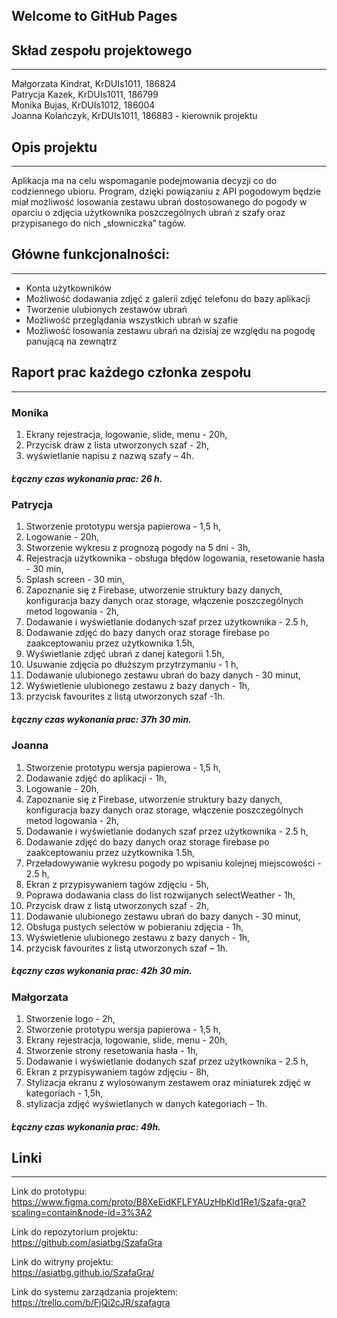  ## Welcome to GitHub Pages
 
## Skład zespołu projektowego  
---- 
Małgorzata Kindrat, KrDUIs1011, 186824  
Patrycja Kazek, KrDUIs1011, 186799  
Monika Bujas, KrDUIs1012, 186004  
Joanna Kolańczyk, KrDUIs1011, 186883 - kierownik projektu  
  
    
## Opis projektu
----
Aplikacja ma na celu wspomaganie podejmowania decyzji co do codziennego ubioru. Program, dzięki powiązaniu z API pogodowym będzie miał możliwość losowania zestawu ubrań dostosowanego do pogody w oparciu o zdjęcia użytkownika poszczególnych ubrań z szafy oraz przypisanego do nich „słowniczka” tagów. 


## Główne funkcjonalności: 
----
- Konta użytkowników
- Możliwość dodawania zdjęć z galerii zdjęć telefonu do bazy aplikacji
- Tworzenie ulubionych zestawów ubrań
- Możliwość przeglądania wszystkich ubrań w szafie
- Możliwość losowania zestawu ubrań na dzisiaj ze względu na pogodę panującą na zewnątrz

## Raport prac każdego członka zespołu
----
### Monika
1.	Ekrany rejestracja, logowanie, slide, menu - 20h,
2.	Przycisk draw z lista utworzonych szaf - 2h,
3.	wyświetlanie napisu z nazwą szafy – 4h.
##### Łączny czas wykonania prac: 26 h.  

### Patrycja
1.	Stworzenie prototypu wersja papierowa - 1,5 h,
2.	Logowanie  - 20h,
3.	Stworzenie wykresu z prognozą pogody na 5 dni - 3h,
4.	Rejestracja użytkownika - obsługa błędów logowania, resetowanie hasła - 30 min,
5.	Splash screen - 30 min,
6.	Zapoznanie się z Firebase, utworzenie struktury bazy danych, konfiguracja bazy danych oraz storage, włączenie poszczególnych metod logowania - 2h,
7.	Dodawanie i wyświetlanie dodanych szaf przez użytkownika - 2.5 h,
8.	Dodawanie zdjęć do bazy danych oraz storage firebase po zaakceptowaniu przez użytkownika 1.5h,
9.	Wyświetlanie zdjęć ubrań z danej kategorii 1.5h,
10.	Usuwanie zdjęcia po dłuższym przytrzymaniu - 1 h,
11.	Dodawanie ulubionego zestawu ubrań do bazy danych - 30 minut,
12.	Wyświetlenie ulubionego zestawu z bazy danych - 1h,
13.	przycisk favourites z listą utworzonych szaf -1h.
##### Łączny czas wykonania prac: 37h 30 min.  

### Joanna
1.	Stworzenie prototypu wersja papierowa - 1,5 h,
2.	Dodawanie zdjęć do aplikacji - 1h,
3.	Logowanie  - 20h,
4.	Zapoznanie się z Firebase, utworzenie struktury bazy danych, konfiguracja bazy danych oraz storage, włączenie poszczególnych metod logowania - 2h,
5.	Dodawanie i wyświetlanie dodanych szaf przez użytkownika - 2.5 h,
6.	Dodawanie zdjęć do bazy danych oraz storage firebase po zaakceptowaniu przez użytkownika 1.5h,
7.	Przeładowywanie wykresu pogody po wpisaniu kolejnej miejscowości - 2.5 h,
8.	Ekran z przypisywaniem tagów zdjęciu - 5h,
9.	Poprawa dodawania class do list rozwijanych selectWeather - 1h,
10.	Przycisk draw z listą utworzonych szaf - 2h,
11.	Dodawanie ulubionego zestawu ubrań do bazy danych - 30 minut,
12.	Obsługa pustych selectów w pobieraniu zdjęcia - 1h,
13.	Wyświetlenie ulubionego zestawu z bazy danych - 1h,
14.	przycisk favourites z listą utworzonych szaf – 1h.
##### Łączny czas wykonania prac: 42h 30 min.

### Małgorzata
1.	Stworzenie logo - 2h,
2.	Stworzenie prototypu wersja papierowa -  1,5 h,
3.	Ekrany rejestracja, logowanie, slide, menu - 20h,
4.	Stworzenie strony resetowania hasła - 1h,
5.	Dodawanie i wyświetlanie dodanych szaf przez użytkownika - 2.5 h,
6.	Ekran z przypisywaniem tagów zdjęciu - 8h,
7.	Stylizacja ekranu z wylosowanym zestawem oraz miniaturek zdjęć w kategoriach - 1,5h,
8.	stylizacja zdjęć wyświetlanych w danych kategoriach – 1h.
##### Łączny czas wykonania prac: 49h.

## Linki
----
Link do prototypu:
https://www.figma.com/proto/B8XeEidKFLFYAUzHbKld1Re1/Szafa-gra?scaling=contain&node-id=3%3A2
    
Link do repozytorium projektu:  
https://github.com/asiatbg/SzafaGra

Link do witryny projektu:  
https://asiatbg.github.io/SzafaGra/ 

Link do systemu zarządzania projektem:
https://trello.com/b/FjQi2cJR/szafagra
